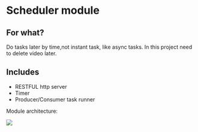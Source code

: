 # Scheduler module

## For what?
Do tasks later by time,not instant task, like async tasks. In this project need to delete video later.

## Includes
- RESTFUL http server
- Timer
- Producer/Consumer task runner


Module architecture:

![](https://tva1.sinaimg.cn/large/007S8ZIlly1gehy59zctbj30j40howh9.jpg)


###